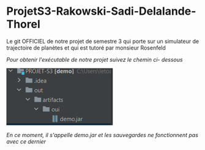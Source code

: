 # ProjetS3-Rakowski-Sadi-Delalande-Thorel
Le git OFFICIEL de notre projet de semestre 3 qui porte sur un simulateur de trajectoire de planètes et qui est tutoré par monsieur Rosenfeld


*Pour obtenir l'exécutable de notre projet suivez le chemin ci- dessous*

![](src/main/resources/images/jar_path.png "le path")

*En ce moment, il s'appelle demo.jar*
_*et les sauvegardes ne fonctionnent pas avec ce dernier*_